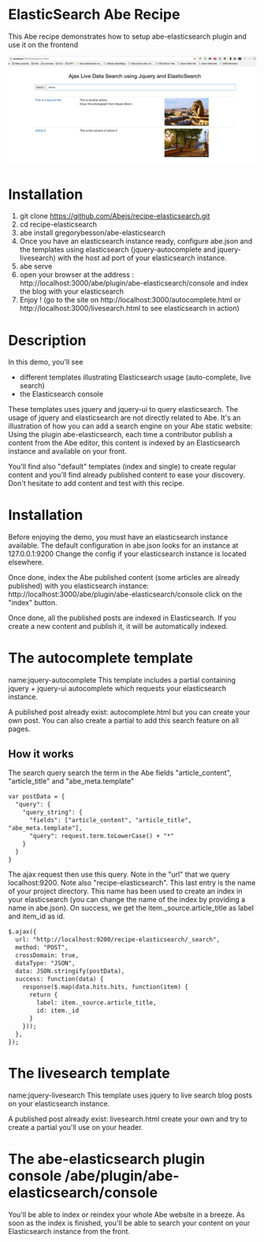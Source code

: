 # ElasticSearch Abe Recipe
This Abe recipe demonstrates how to setup abe-elasticsearch plugin and use it on the frontend

![Screenshot](/site/screenshot.png?raw=true)

# Installation
1. git clone https://github.com/Abejs/recipe-elasticsearch.git
2. cd recipe-elasticsearch
3. abe install gregorybesson/abe-elasticsearch
4. Once you have an elasticsearch instance ready, configure abe.json and the templates using elasticsearch (jquery-autocomplete and jquery-livesearch) with the host ad port of your elasticsearch instance.
4. abe serve
5. open your browser at the address : http://localhost:3000/abe/plugin/abe-elasticsearch/console and index the blog with your elasticsearch
6. Enjoy ! (go to the site on http://localhost:3000/autocomplete.html or http://localhost:3000/livesearch.html to see elasticsearch in action)

# Description
In this demo, you'll see 
- different templates illustrating Elasticsearch usage (auto-complete, live search)
- the Elasticsearch console

These templates uses jquery and jquery-ui to query elasticsearch. The usage of jquery and elasticsearch are not directly related to Abe. It's an illustration of how you can add a search engine on your Abe static website: Using the plugin abe-elasticsearch, each time a contributor publish a content from the Abe editor, this content is indexed by an Elasticsearch instance and available on your front.

You'll find also "default" templates (index and single) to create regular content and you'll find already published content to ease your discovery. Don't hesitate to add content and test with this recipe.

# Installation
Before enjoying the demo, you must have an elasticsearch instance available. The default configuration in abe.json looks for an instance at 127.0.0.1:9200
Change the config if your elasticsearch instance is located elsewhere.

Once done, index the Abe published content (some articles are already published) with you elasticsearch instance: http://localhost:3000/abe/plugin/abe-elasticsearch/console click on the "index" button.

Once done, all the published posts are indexed in Elasticsearch. If you create a new content and publish it, it will be automatically indexed.

# The autocomplete template
name:jquery-autocomplete
This template includes a partial containing jquery + jquery-ui autocomplete which requests your elasticsearch instance.

A published post already exist: autocomplete.html but you can create your own post. You can also create a partial to add this search feature on all pages.

## How it works
The search query search the term in the Abe fields "article_content", "article_title" and "abe_meta.template"

```
var postData = {
  "query": {
    "query_string": {
      "fields": ["article_content", "article_title", "abe_meta.template"], 
      "query": request.term.toLowerCase() + "*"
    }
  }
}
```
The ajax request then use this query. Note in the "url" that we query localhost:9200. Note also "recipe-elasticsearch". This last entry is the name of your project directory. This name has been used to create an index in your elasticsearch (you can change the name of the index by providing a name in abe.json).
On success, we get the item._source.article_title as label and item_id as id.

```
$.ajax({
  url: "http://localhost:9200/recipe-elasticsearch/_search",
  method: "POST",
  crossDomain: true,
  dataType: "JSON",
  data: JSON.stringify(postData),
  success: function(data) {
    response($.map(data.hits.hits, function(item) {
      return {
        label: item._source.article_title,
        id: item._id
      }
    }));
  },
});
```

# The livesearch template
name:jquery-livesearch
This template uses jquery to live search blog posts on your elasticsearch instance.

A published post already exist: livesearch.html
create your own and try to create a partial you'll use on your header.

# The abe-elasticsearch plugin console /abe/plugin/abe-elasticsearch/console
You'll be able to index or reindex your whole Abe website in a breeze. As soon as the index is finished, you'll be able to search your content on your Elasticsearch instance from the front.
